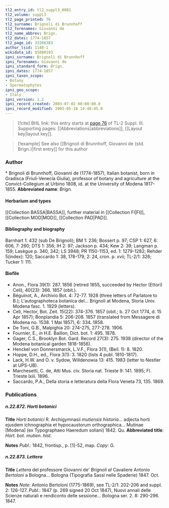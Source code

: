 ```yaml
---
tl2_entry_id: tl2_suppl3_0081
tl2_volume: suppl3
tl2_page_printed: 76
tl2_surname: Brignoli di Brunnhoff
tl2_forenames: Giovanni de
tl2_name_abbrev: Brign.
tl2_dates: 1774-1857
tl2_page_id: 33266383
author_lsid: 1148-1
wikidata_id: Q5880193
ipni_surname: Brignoli di Brunnhoff
ipni_forenames: Giovanni de
ipni_standard_form: Brign.
ipni_dates: 1774-1857
ipni_taxon_scope: 
- Botany
- Spermatophytes
ipni_geo_scope: 
- Italy
ipni_version: 1.2
ipni_record_created: 2003-07-02 00:00:00.0
ipni_record_modified: 2005-05-18 14:48:45.0
---
```



> [!cite] BHL link: this entry starts at [page 76](https://www.biodiversitylibrary.org/page/33266383) of TL-2 Suppl. III.
> Supporting pages: [[Abbreviations|abbreviations]], [[Layout key|layout key]].

> [!example] See also [[Brignoli di Brunnhoff, Giovanni de {std. Brign.}|first entry]] for this author

### Author

\* Brignoli di Brunnhoff, Giovanni de (1774-1857), Italian botanist, born in Gradisca (Friuli-Venecia Giulia), professor of botany and agriculture at the Convict-Collegium at Urbino 1808, id. at the University of Modena 1817-1855. 
**Abbreviated name**: *Brign.*

#### Herbarium and types

[[Collection BASSA|BASSA]], further material in [[Collection FI|FI]], [[Collection MOD|MOD]], [[Collection PAD|PAD]].

#### Bibliography and biography

Barnhart 1: 432 (sub De Brignoli); BM 1: 236; Bossert p. 97; CSP 1: 627, 6: 606, 7: 260; DTS 1: 356; IH 2: 97; Jackson p. 434; Kew 2: 39; Langman p. 159; Lasègue p. 340, 342; LS 3948; PR 1150-1153, ed. 1: 1279-1282; Rehder 5(index): 120; Saccardo 1: 38, 178-179, 2: 24, cron. p. xvii; TL-2/1: 326; Tucker 1: 111.

#### Biofile

- Anon., Flora 39(1): 287. 1856 (retired 1855, succeeded by Hector (Ettori) Celi), 40(23): 366. 1857 (obit.).
- Béguinot, A., Archivio Bot. 4: 72-77. 1928 (three letters of Parlatore to B.); L'autographoteca botanica del... Brignoli at Modena, Storia Univ. Modena fasc. 1. 1929 (letters).
- Celi, Hector, Bot. Zeit. 15(22): 374-376. 1857 (obit.; b. 27 Oct 1774, d. 15 Apr 1857); Bonplandia 5: 206-208. 1857 (translated from Messagere di Modena no. 1538. 1 Mai 1857), 6: 334. 1858.
- De Toni, G.B., Malpighia 20: 274-275, 277-278. 1906.
- Fournier, E., *in* H.E. Baillon, Dict. bot. 1: 495. 1878.
- Gager, C.S., Brooklyn Bot. Gard. Record 27(3): 275. 1938 (director of the Modena botanical garden 1818-1856).
- Henckel von Donnersmarck, L.V.F., Flora 3(1), (Beil. 1): 8. 1820.
- Hoppe, D.H., ed., Flora 3(1): 3. 1820 (lists 4 publ. 1810-1817).
- Lack, H.W. and O. v. Sydow, Willdenowia 13: 415. 1983 (letter to Nestler at UPS-UB).
- Marchesetti, C. de, Atti Mus. civ. Storia nat. Trieste 9: 141. 1895; Fl. Trieste lxiii. 1896.
- Saccardo, P.A., Della storia e letteratura della Flora Veneta 73, 135. 1869.

### Publications

##### n.22.872. Horti botanici

**Title**
*Horti botanici* R. Archigymnasii *mutiensis historia*... adjecta horti ejusdem ichnographia et hypocaustorum orthographica... Mutinae \[Modena\] (ex Typographaeo Haeredum soliani) 1842. Qu.
**Abbreviated title**: *Hort. bot. mutien. hist.*

**Notes**
*Publ*.: 1842, frontisp., p. \[1\]-52, map. *Copy*: G.

##### n.22.873. Lettera

**Title**
*Lettera* del professore Giovanni de' *Brignoli al* Cavaliere Antonio *Bertoloni* a Bologna... Bologna (Tipografia Sassi nelle Spaderie) 1847. Oct.

**Notes**
*Note*: Antonio Bertoloni (1775-1869), see TL-2/1: 202-206 and suppl. 2: 126-127.
*Publ*.: 1847 (p. 269 signed 20 Oct 1847), Nuovi annali delle Scienze naturali e rendiconto delle sessione... Bologna ser. 2. 8: 290-296. 1847.

